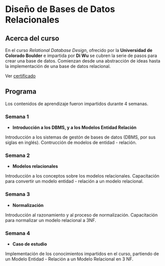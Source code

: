 # Diseño de Bases de Datos Relacionales

<!--more-->

## Acerca del curso

En el curso *Relational Database Design*, ofrecido por la **Universidad de Colorado Boulder** 
e impartida por **Di Wu** se cubren la serie de pasos para crear una base de datos.
Comienzan desde una abstracción de ideas hasta la implementación de una base de datos relacional.

Ver [certificado](https://www.coursera.org/account/accomplishments/verify/RTKN3A64Z5C4?utm_source=link&utm_medium=certificate&utm_content=cert_image&utm_campaign=sharing_cta&utm_product=course)

## Programa

Los contenidos de aprendizaje fueron impartidos durante 4 semanas.

### Semana 1
* **Introducción a los DBMS, y a los Modelos Entidad Relación**

Introducción a los sistemas de gestón de bases de datos (DBMS, por sus siglas en inglés).
Contrucción de modelos de entidad - relación.

### Semana 2
* **Modelos relacionales**

Introducción a los conceptos sobre los modelos relacionales. Capacitación para
convertir un modelo entidad - relación a un modelo relacional.

### Semana 3
* **Normalización**

Introducción al razonamiento y al proceso de normalización. Capacitación para 
normalizar un modelo relacional a 3NF.

### Semana 4
* **Caso de estudio**

Implementación de los conocimientos impartidos en el curso, partiendo de un Modelo 
Entidad - Relación a un Modelo Relacional en 3 NF.
